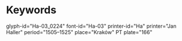 # Keywords
glyph-id="Ha-03_0224"
font-id="Ha-03"
printer-id="Ha"
printer="Jan Haller"
period="1505–1525"
place="Kraków"
PT plate="166"
